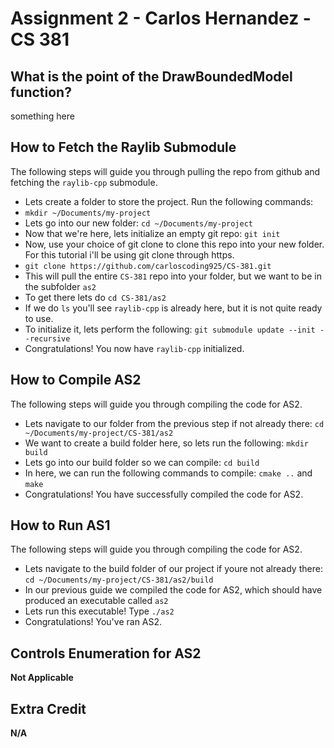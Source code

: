 # Assignment 2 - Carlos Hernandez - CS 381

## What is the point of the DrawBoundedModel function?
something here <br />

## How to Fetch the Raylib Submodule
The following steps will guide you through pulling the repo from github and fetching the `raylib-cpp` submodule. <br />
- Lets create a folder to store the project. Run the following commands:
- `mkdir ~/Documents/my-project`
- Lets go into our new folder: `cd ~/Documents/my-project`
- Now that we're here, lets initialize an empty git repo: `git init`
- Now, use your choice of git clone to clone this repo into your new folder. For this tutorial i'll be using git clone through https.
- `git clone https://github.com/carloscoding925/CS-381.git`
- This will pull the entire `CS-381` repo into your folder, but we want to be in the subfolder `as2`
- To get there lets do `cd CS-381/as2`
- If we do `ls` you'll see `raylib-cpp` is already here, but it is not quite ready to use.
- To initialize it, lets perform the following: `git submodule update --init --recursive`
- Congratulations! You now have `raylib-cpp` initialized. 

## How to Compile AS2
The following steps will guide you through compiling the code for AS2. <br />
- Lets navigate to our folder from the previous step if not already there: `cd ~/Documents/my-project/CS-381/as2`
- We want to create a build folder here, so lets run the following: `mkdir build`
- Lets go into our build folder so we can compile: `cd build`
- In here, we can run the following commands to compile: `cmake ..` and `make`
- Congratulations! You have successfully compiled the code for AS2.

## How to Run AS1
The following steps will guide you through compiling the code for AS2. <br />
- Lets navigate to the build folder of our project if youre not already there: `cd ~/Documents/my-project/CS-381/as2/build`
- In our previous guide we compiled the code for AS2, which should have produced an executable called `as2`
- Lets run this executable! Type `./as2`
- Congratulations! You've ran AS2.

## Controls Enumeration for AS2
**Not Applicable** <br />

## Extra Credit
**N/A** <br />
